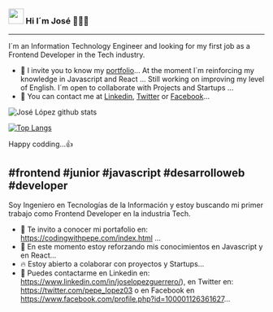 ### <img src="https://www.gifsanimados.org/data/media/1645/saludar-con-la-mano-imagen-animada-0080.gif" width="30" height="30" />  Hi I´m José   👨🏻‍💻
<hr/>

<!-- **JoseLG03/JoseLG03** is a ✨ _special_ ✨ repository because its `README.md` (this file) appears on your GitHub profile. -->

I´m an Information Technology Engineer and looking for my first job as a Frontend Developer in the Tech industry.
- 🔭 I invite you to know my [portfolio](https://codingwithpepe.com/index.html)...
At the moment I´m reinforcing my knowledge in Javascript and React ...
Still working on improving my level of English.
I´m open to collaborate with Projects and Startups ...
- 💬 You can contact me at [Linkedin](https://www.linkedin.com/in/joselopezguerrero/), [Twitter](https://twitter.com/pepe_lopez03) or [Facebook](https://www.facebook.com/profile.php?id=100001126361627)...


![José López github stats](https://github-readme-stats.vercel.app/api?username=JoseLG03)

[![Top Langs](https://github-readme-stats.vercel.app/api/top-langs/?username=JoseLG03)](https://github.com/JoseLG03/github-readme-stats)

Happy codding...👍

#frontend #junior #javascript #desarrolloweb #developer
-----------------------------------------------------------------------------------------------------------------------------------------------------------------------------------
Soy Ingeniero en Tecnologías de la Información y estoy buscando mi primer trabajo como Frontend Developer en la industria Tech.

- 🔭 Te invito a conocer mi portafolio en: https://codingwithpepe.com/index.html ...
- 🌱 En este momento estoy reforzando mis conocimientos en Javascript y en React...
- 🔥 Estoy abierto a colaborar con proyectos y Startups...
- 💬 Puedes contactarme en Linkedin en: https://www.linkedin.com/in/joselopezguerrero/), en Twitter en: https://twitter.com/pepe_lopez03 o en Facebook en https://www.facebook.com/profile.php?id=100001126361627...
